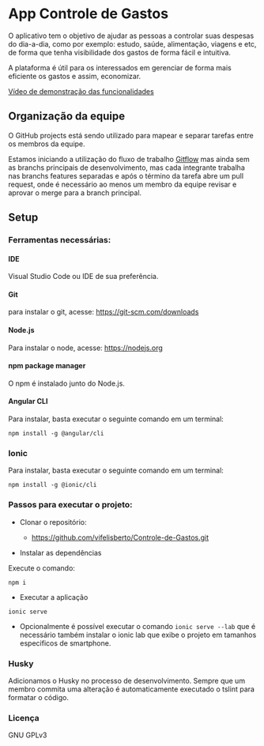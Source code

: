 # App Controle de Gastos

O aplicativo tem o objetivo de ajudar as pessoas a controlar suas despesas do dia-a-dia, como por exemplo: estudo, saúde, alimentação, viagens e etc, de forma que tenha visibilidade dos gastos de forma fácil e intuitiva.

A plataforma é útil para os interessados em gerenciar de forma mais eficiente os gastos e assim, economizar.

[Vídeo de demonstração das funcionalidades](https://youtu.be/GPTZ5fUHseI)

## Organização da equipe

O GitHub projects está sendo utilizado para mapear e separar tarefas entre os membros da equipe.

Estamos iniciando a utilização do fluxo de trabalho [Gitflow](https://www.atlassian.com/git/tutorials/comparing-workflows/gitflow-workflow) mas ainda sem as branchs principais de desenvolvimento, mas cada integrante trabalha nas branchs features separadas e após o término da tarefa abre um pull request, onde é necessário ao menos um membro da equipe revisar e aprovar o merge para a branch principal.

## Setup

### Ferramentas necessárias:

#### IDE

Visual Studio Code ou IDE de sua preferência.

#### Git

para instalar o git, acesse: https://git-scm.com/downloads

#### Node.js

Para instalar o node, acesse: https://nodejs.org

#### npm package manager

O npm é instalado junto do Node.js.

#### Angular CLI

Para instalar, basta executar o seguinte comando em um terminal:

```
npm install -g @angular/cli
```

### Ionic

Para instalar, basta executar o seguinte comando em um terminal:

```
npm install -g @ionic/cli
```

### Passos para executar o projeto:

- Clonar o repositório:

  - https://github.com/vifelisberto/Controle-de-Gastos.git

- Instalar as dependências

Execute o comando:

```
npm i
```

- Executar a aplicação

```
ionic serve
```

- Opcionalmente é possível executar o comando `ionic serve --lab` que é necessário também instalar o ionic lab que exibe o projeto em tamanhos especificos de smartphone.

### Husky

Adicionamos o Husky no processo de desenvolvimento. Sempre que um membro commita uma alteração é automaticamente executado o tslint para formatar o código.

### Licença

GNU GPLv3
